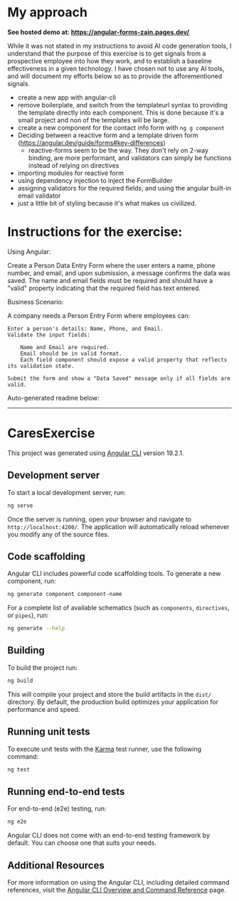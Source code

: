 # My approach

**See hosted demo at: https://angular-forms-zain.pages.dev/**

While it was not stated in my instructions to avoid AI code generation tools, I understand that the purpose of this exercise is to get signals from a prospective employee into how they work, and to establish a baseline effectiveness in a given technology. I have chosen not to use any AI tools, and will document my efforts below so as to provide the afforementioned signals. 

- create a new app with angular-cli
- remove boilerplate, and switch from the templateurl syntax to providing the template directly into each component. This is done because it's a small project and non of the templates will be large. 
- create a new component for the contact info form with `ng g component`
- Deciding between a reactive form and a template driven form (https://angular.dev/guide/forms#key-differences)
    - reactive-forms seem to be the way. They don't rely on 2-way binding, are more performant, and validators can simply be functions instead of relying on directives
- importing modules for reactive form
- using dependency injection to inject the FormBuilder
- assigning validators for the required fields, and using the angular built-in email validator
- just a little bit of styling because it's what makes us civilized. 

# Instructions for the exercise:
Using Angular:

Create a Person Data Entry Form where the user enters a name, phone number, and email, and upon submission, a message confirms the data was saved. The name and email fields must be required and should have a "valid" property indicating that the required field has text entered. 

Business Scenario:

A company needs a Person Entry Form where employees can:

    Enter a person's details: Name, Phone, and Email.
    Validate the input fields:

        Name and Email are required.
        Email should be in valid format.
        Each field component should expose a valid property that reflects its validation state.

    Submit the form and show a "Data Saved" message only if all fields are valid.


Auto-generated readme below:

---

# CaresExercise

This project was generated using [Angular CLI](https://github.com/angular/angular-cli) version 19.2.1.

## Development server

To start a local development server, run:

```bash
ng serve
```

Once the server is running, open your browser and navigate to `http://localhost:4200/`. The application will automatically reload whenever you modify any of the source files.

## Code scaffolding

Angular CLI includes powerful code scaffolding tools. To generate a new component, run:

```bash
ng generate component component-name
```

For a complete list of available schematics (such as `components`, `directives`, or `pipes`), run:

```bash
ng generate --help
```

## Building

To build the project run:

```bash
ng build
```

This will compile your project and store the build artifacts in the `dist/` directory. By default, the production build optimizes your application for performance and speed.

## Running unit tests

To execute unit tests with the [Karma](https://karma-runner.github.io) test runner, use the following command:

```bash
ng test
```

## Running end-to-end tests

For end-to-end (e2e) testing, run:

```bash
ng e2e
```

Angular CLI does not come with an end-to-end testing framework by default. You can choose one that suits your needs.

## Additional Resources

For more information on using the Angular CLI, including detailed command references, visit the [Angular CLI Overview and Command Reference](https://angular.dev/tools/cli) page.
